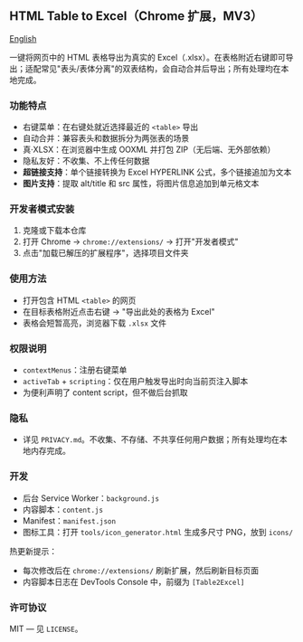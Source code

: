 ## HTML Table to Excel（Chrome 扩展，MV3）

[English](README.md)

一键将网页中的 HTML 表格导出为真实的 Excel（.xlsx）。在表格附近右键即可导出；适配常见"表头/表体分离"的双表结构，会自动合并后导出；所有处理均在本地完成。

### 功能特点
- 右键菜单：在右键处就近选择最近的 `<table>` 导出
- 自动合并：兼容表头和数据拆分为两张表的场景
- 真·XLSX：在浏览器中生成 OOXML 并打包 ZIP（无后端、无外部依赖）
- 隐私友好：不收集、不上传任何数据
- **超链接支持**：单个链接转换为 Excel HYPERLINK 公式，多个链接追加为文本
- **图片支持**：提取 alt/title 和 src 属性，将图片信息追加到单元格文本

### 开发者模式安装
1. 克隆或下载本仓库
2. 打开 Chrome → `chrome://extensions/` → 打开"开发者模式"
3. 点击"加载已解压的扩展程序"，选择项目文件夹

### 使用方法
- 打开包含 HTML `<table>` 的网页
- 在目标表格附近点击右键 → "导出此处的表格为 Excel"
- 表格会短暂高亮，浏览器下载 `.xlsx` 文件

### 权限说明
- `contextMenus`：注册右键菜单
- `activeTab` + `scripting`：仅在用户触发导出时向当前页注入脚本
- 为便利声明了 content script，但不做后台抓取

### 隐私
- 详见 `PRIVACY.md`。不收集、不存储、不共享任何用户数据；所有处理均在本地内存完成。

### 开发
- 后台 Service Worker：`background.js`
- 内容脚本：`content.js`
- Manifest：`manifest.json`
- 图标工具：打开 `tools/icon_generator.html` 生成多尺寸 PNG，放到 `icons/`

热更新提示：
- 每次修改后在 `chrome://extensions/` 刷新扩展，然后刷新目标页面
- 内容脚本日志在 DevTools Console 中，前缀为 `[Table2Excel]`

### 许可协议
MIT — 见 `LICENSE`。
